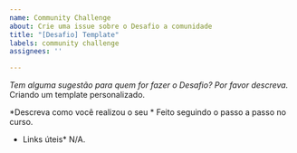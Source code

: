 ```yaml
---
name: Community Challenge
about: Crie uma issue sobre o Desafio a comunidade
title: "[Desafio] Template"
labels: community challenge
assignees: ''

---
```


*Tem alguma sugestão para quem for fazer o Desafio? Por favor descreva.*
Criando um template personalizado.

*Descreva como você realizou o seu *
Feito seguindo o passo a passo no curso.

* Links úteis*
N/A.
